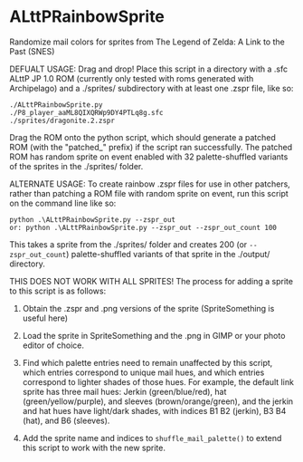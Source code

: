 # ALttPRainbowSprite
Randomize mail colors for sprites from The Legend of Zelda: A Link to the Past (SNES)

DEFUALT USAGE: Drag and drop!  Place this script in a directory with a .sfc
ALttP JP 1.0 ROM (currently only tested with roms generated with
Archipelago) and a ./sprites/ subdirectory with at least one .zspr file,
like so:

```
./ALttPRainbowSprite.py
./P8_player_aaML8QIXQRWp9DY4PTLq8g.sfc
./sprites/dragonite.2.zspr
```

Drag the ROM onto the python script, which should generate a patched ROM (with
the "patched_" prefix) if the script ran successfully.  The patched ROM has
random sprite on event enabled with 32 palette-shuffled variants of the
sprites in the ./sprites/ folder.

ALTERNATE USAGE: To create rainbow .zspr files for use in other patchers,
rather than patching a ROM file with random sprite on event, run this script
on the command line like so:

```
python .\ALttPRainbowSprite.py --zspr_out
or: python .\ALttPRainbowSprite.py --zspr_out --zspr_out_count 100
```

This takes a sprite from the ./sprites/ folder and creates 200
(or `--zspr_out_count`) palette-shuffled variants of that sprite in the
./output/ directory.

THIS DOES NOT WORK WITH ALL SPRITES!  The process for adding a sprite to
this script is as follows:

1) Obtain the .zspr and .png versions of the sprite (SpriteSomething is
   useful here)

2) Load the sprite in SpriteSomething and the .png in GIMP or your photo
   editor of choice.

3) Find which palette entries need to remain unaffected by this script, which
   entries correspond to unique mail hues, and which entries correspond to
   lighter shades of those hues.  For example, the default link sprite has
   three mail hues: Jerkin (green/blue/red), hat (green/yellow/purple), and
   sleeves (brown/orange/green), and the jerkin and hat hues have light/dark
   shades, with indices B1 B2 (jerkin), B3 B4 (hat), and B6 (sleeves).

4) Add the sprite name and indices to `shuffle_mail_palette()` to extend this
   script to work with the new sprite.
